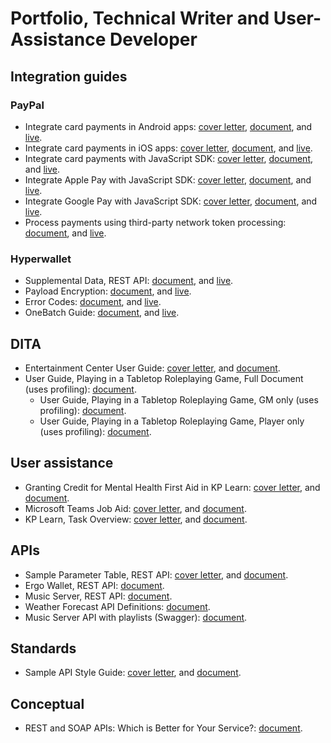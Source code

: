 # Portfolio, Technical Writer and User-Assistance Developer

## Integration guides

### PayPal
* Integrate card payments in Android apps: [cover letter](/docs/paypal/paypal_androidsdk_coverletter_devonapple_20240729.pdf), [document](/docs/paypal/paypal_androidsdk_sample_devonapple_20240307.md), and [live](https://developer.paypal.com/docs/checkout/advanced/android/).
* Integrate card payments in iOS apps: [cover letter](/docs/paypal/paypal_iossdk_coverletter_devonapple_2024030.pdf), [document](/docs/paypal/paypal_iossdk_sample_devonapple_20240307.md), and [live](https://developer.paypal.com/docs/checkout/advanced/ios/).
* Integrate card payments with JavaScript SDK: [cover letter](/docs/paypal/paypal_axointegration_coverletter_devonapple_20240307.pdf), [document](/docs/paypal/paypal_axointegration_sample_devonapple_20240307.md), and [live](https://developer.paypal.com/docs/checkout/advanced/sdk/v1/).
* Integrate Apple Pay with JavaScript SDK: [cover letter](/docs/paypal/paypal_applepay_coverletter_devonapple_20240307.pdf), [document](/docs/paypal/paypal_applepay_sample_devonapple_20240307.md), and [live](https://developer.paypal.com/docs/checkout/apm/google-pay/).
* Integrate Google Pay with JavaScript SDK: [cover letter](h/docs/paypal/paypal_googlepay_coverletter_devonapple_20240307.pdf), [document](/docs/paypal/paypal_googlepay_sample_devonapple_20240307.md), and [live](https://developer.paypal.com/docs/checkout/apm/google-pay/).
* Process payments using third-party network token processing: [document](/docs/paypal/paypal_3pnt_sample_devonapple_20240307.md), and [live](https://developer.paypal.com/docs/checkout/advanced/3rd-party-token-processing/).

### Hyperwallet
* Supplemental Data, REST API: [document](/docs/hyperwallet/hw_supplementaldata_sample_devonapple_20240307.md), and [live](https://docs.hyperwallet.com/content/api/v4/resources/supplemental-data).
* Payload Encryption: [document](/docs/hyperwallet/hw_payloadencryption_sample_devonapple_20240307.md), and [live](https://docs.hyperwallet.com/content/api/v4/overview/payload-encryption).
* Error Codes: [document](/docs/hyperwallet/hw_errorcodes_sample_devonapple_20240307.md), and [live](https://docs.hyperwallet.com/content/api/v4/overview/errors#error-list).
* OneBatch Guide: [document](/docs/hyperwallet/hw_onebatchguide_sample_devonapple_20240307.md), and [live](https://docs.hyperwallet.com/content/control-panel/v1/onebatch-guide).

## DITA
* Entertainment Center User Guide: [cover letter](/docs/generic/entertainmentcenter_coverletter_devonapple.pdf), and [document](/docs/generic/entertainmentcenter_sample_devonapple.pdf).
* User Guide, Playing in a Tabletop Roleplaying Game, Full Document (uses profiling): [document](/docs/ttrpg/ttrpg_userguide_sample_gm_20190830.pdf).
  * User Guide, Playing in a Tabletop Roleplaying Game, GM only (uses profiling): [document](/docs/ttrpg/ttrpg_userguide_sample_gm_20190830.pdf).
  * User Guide, Playing in a Tabletop Roleplaying Game, Player only (uses profiling): [document](/docs/ttrpg/ttrpg_userguide_sample_player_20190830.pdf).

## User assistance
* Granting Credit for Mental Health First Aid in KP Learn: [cover letter](/docs/kp/kplearn_mhfa_coverletter_devonapple.pdf), and [document](/docs/kp/kplearn_mhfa_sample_devonapple.pdf).
* Microsoft Teams Job Aid: [cover letter](/docs/kp/msteams_jobaid_coverletter_devonapple_20190610.pdf), and [document](/docs/kp/msteams_jobaid_sample_devonapple_20190610.pdf).
* KP Learn, Task Overview: [cover letter](/docs/kp/kplearn_taskoverview_coverletter_devonapple.pdf.pdf), and [document](/docs/kp/kplearn_taskoverview_sample_devonapple.pdf).

## APIs
* Sample Parameter Table, REST API: [cover letter](/docs/generic/operationapi_coverletter_devonapple.pdf), and [document](/docs/generic/operationapi_sample_devonapple.md).
* Ergo Wallet, REST API: [document](https://github.com/devonapple/ergo_wiki/blob/master/Ergo-REST-API_temp.md).
* Music Server, REST API: [document](/docs/generic/musicapi_sample_devonapple.pdf).
* Weather Forecast API Definitions: [document](/docs/generic/forecast_sample_devonapple.md).
* Music Server API with playlists (Swagger): [document](https://app.swaggerhub.com/apis/devonapple/music-api/0.3.0).

## Standards
* Sample API Style Guide: [cover letter](/docs/paypal/styleguide_coverletter_devonapple.pdf), and [document](/docs/paypal/styleguide_sample_devonapple.md).

## Conceptual
* REST and SOAP APIs: Which is Better for Your Service?: [document](/docs/generic/restsoap_article_devonapple.md).
